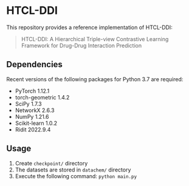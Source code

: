 # HTCL-DDI

This repository provides a reference implementation of HTCL-DDI:
> HTCL-DDI: A Hierarchical Triple-view Contrastive Learning Framework for Drug-Drug Interaction Prediction<br>


## Dependencies

Recent versions of the following packages for Python 3.7 are required:
* PyTorch 1.12.1
* torch-geometric 1.4.2
* SciPy 1.7.3
* NetworkX 2.6.3
* NumPy 1.21.6
* Scikit-learn 1.0.2
* Ridit 2022.9.4


## Usage

1. Create `checkpoint/` directory
2. The datasets are stored in `datachem/` directory
3. Execute the following command:  `python main.py`
